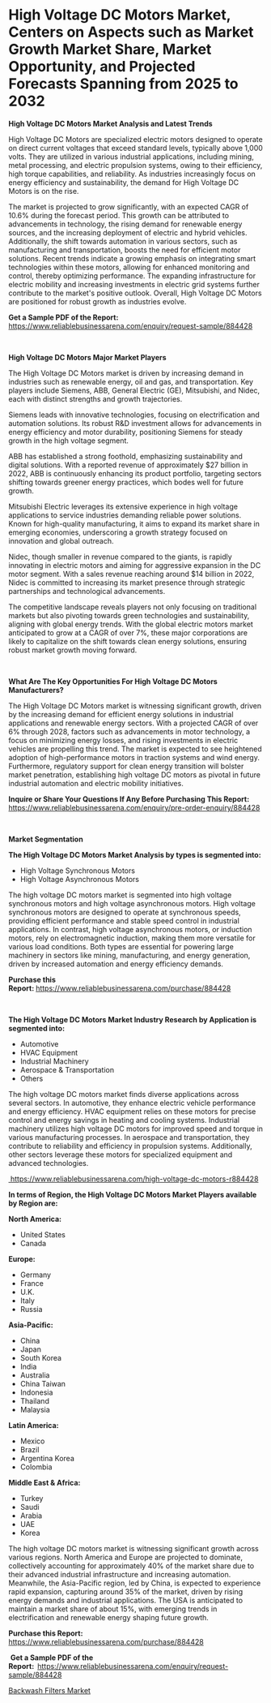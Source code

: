 <p><h1>High Voltage DC Motors Market, Centers on Aspects such as Market Growth Market Share, Market Opportunity, and Projected Forecasts Spanning from 2025 to 2032</h1></p><p><strong>High Voltage DC Motors Market Analysis and Latest Trends</strong></p>
<p><p>High Voltage DC Motors are specialized electric motors designed to operate on direct current voltages that exceed standard levels, typically above 1,000 volts. They are utilized in various industrial applications, including mining, metal processing, and electric propulsion systems, owing to their efficiency, high torque capabilities, and reliability. As industries increasingly focus on energy efficiency and sustainability, the demand for High Voltage DC Motors is on the rise.</p><p>The market is projected to grow significantly, with an expected CAGR of 10.6% during the forecast period. This growth can be attributed to advancements in technology, the rising demand for renewable energy sources, and the increasing deployment of electric and hybrid vehicles. Additionally, the shift towards automation in various sectors, such as manufacturing and transportation, boosts the need for efficient motor solutions. Recent trends indicate a growing emphasis on integrating smart technologies within these motors, allowing for enhanced monitoring and control, thereby optimizing performance. The expanding infrastructure for electric mobility and increasing investments in electric grid systems further contribute to the market's positive outlook. Overall, High Voltage DC Motors are positioned for robust growth as industries evolve.</p></p>
<p><strong>Get a Sample PDF of the Report:&nbsp;</strong> <a href="https://www.reliablebusinessarena.com/enquiry/request-sample/884428?utm_campaign=2329&utm_medium=2&utm_source=Github&utm_content=ia&utm_term=16022025&utm_id=high-voltage-dc-motors">https://www.reliablebusinessarena.com/enquiry/request-sample/884428</a></p>
<p>&nbsp;</p>
<p><strong>High Voltage DC Motors Major Market Players</strong></p>
<p><p>The High Voltage DC Motors market is driven by increasing demand in industries such as renewable energy, oil and gas, and transportation. Key players include Siemens, ABB, General Electric (GE), Mitsubishi, and Nidec, each with distinct strengths and growth trajectories.</p><p>Siemens leads with innovative technologies, focusing on electrification and automation solutions. Its robust R&D investment allows for advancements in energy efficiency and motor durability, positioning Siemens for steady growth in the high voltage segment.</p><p>ABB has established a strong foothold, emphasizing sustainability and digital solutions. With a reported revenue of approximately $27 billion in 2022, ABB is continuously enhancing its product portfolio, targeting sectors shifting towards greener energy practices, which bodes well for future growth.</p><p>Mitsubishi Electric leverages its extensive experience in high voltage applications to service industries demanding reliable power solutions. Known for high-quality manufacturing, it aims to expand its market share in emerging economies, underscoring a growth strategy focused on innovation and global outreach.</p><p>Nidec, though smaller in revenue compared to the giants, is rapidly innovating in electric motors and aiming for aggressive expansion in the DC motor segment. With a sales revenue reaching around $14 billion in 2022, Nidec is committed to increasing its market presence through strategic partnerships and technological advancements.</p><p>The competitive landscape reveals players not only focusing on traditional markets but also pivoting towards green technologies and sustainability, aligning with global energy trends. With the global electric motors market anticipated to grow at a CAGR of over 7%, these major corporations are likely to capitalize on the shift towards clean energy solutions, ensuring robust market growth moving forward.</p></p>
<p>&nbsp;</p>
<p><strong>What Are The Key Opportunities For High Voltage DC Motors Manufacturers?</strong></p>
<p><p>The High Voltage DC Motors market is witnessing significant growth, driven by the increasing demand for efficient energy solutions in industrial applications and renewable energy sectors. With a projected CAGR of over 6% through 2028, factors such as advancements in motor technology, a focus on minimizing energy losses, and rising investments in electric vehicles are propelling this trend. The market is expected to see heightened adoption of high-performance motors in traction systems and wind energy. Furthermore, regulatory support for clean energy transition will bolster market penetration, establishing high voltage DC motors as pivotal in future industrial automation and electric mobility initiatives.</p></p>
<p><strong>Inquire or Share Your Questions If Any Before Purchasing This Report:</strong> <a href="https://www.reliablebusinessarena.com/enquiry/pre-order-enquiry/884428?utm_campaign=2329&utm_medium=2&utm_source=Github&utm_content=ia&utm_term=16022025&utm_id=high-voltage-dc-motors">https://www.reliablebusinessarena.com/enquiry/pre-order-enquiry/884428</a></p>
<p>&nbsp;</p>
<p><strong>Market Segmentation</strong></p>
<p><strong>The High Voltage DC Motors Market Analysis by types is segmented into:</strong></p>
<p><ul><li>High Voltage Synchronous Motors</li><li>High Voltage Asynchronous Motors</li></ul></p>
<p><p>The high voltage DC motors market is segmented into high voltage synchronous motors and high voltage asynchronous motors. High voltage synchronous motors are designed to operate at synchronous speeds, providing efficient performance and stable speed control in industrial applications. In contrast, high voltage asynchronous motors, or induction motors, rely on electromagnetic induction, making them more versatile for various load conditions. Both types are essential for powering large machinery in sectors like mining, manufacturing, and energy generation, driven by increased automation and energy efficiency demands.</p></p>
<p><strong>Purchase this Report:&nbsp;</strong><a href="https://www.reliablebusinessarena.com/purchase/884428?utm_campaign=2329&utm_medium=2&utm_source=Github&utm_content=ia&utm_term=16022025&utm_id=high-voltage-dc-motors">https://www.reliablebusinessarena.com/purchase/884428</a></p>
<p>&nbsp;</p>
<p><strong>The High Voltage DC Motors Market Industry Research by Application is segmented into:</strong></p>
<p><ul><li>Automotive</li><li>HVAC Equipment</li><li>Industrial Machinery</li><li>Aerospace & Transportation</li><li>Others</li></ul></p>
<p><p>The high voltage DC motors market finds diverse applications across several sectors. In automotive, they enhance electric vehicle performance and energy efficiency. HVAC equipment relies on these motors for precise control and energy savings in heating and cooling systems. Industrial machinery utilizes high voltage DC motors for improved speed and torque in various manufacturing processes. In aerospace and transportation, they contribute to reliability and efficiency in propulsion systems. Additionally, other sectors leverage these motors for specialized equipment and advanced technologies.</p></p>
<p><a href="https://www.reliablebusinessarena.com/high-voltage-dc-motors-r884428?utm_campaign=2329&utm_medium=2&utm_source=Github&utm_content=ia&utm_term=16022025&utm_id=high-voltage-dc-motors">&nbsp;https://www.reliablebusinessarena.com/high-voltage-dc-motors-r884428</a></p>
<p><strong>In terms of Region, the High Voltage DC Motors Market Players available by Region are:</strong></p>
<p>
    <p> <strong> North America: </strong>
        <ul>
            <li>United States</li>
            <li>Canada</li>
        </ul>
        </p> 
    <p> <strong> Europe: </strong>
        <ul>
            <li>Germany</li>
            <li>France</li>
            <li>U.K.</li>
            <li>Italy</li>
            <li>Russia</li>
        </ul>
        </p> 
    <p> <strong> Asia-Pacific: </strong>
        <ul>
            <li>China</li>
            <li>Japan</li>
            <li>South Korea</li>
            <li>India</li>
            <li>Australia</li>
            <li>China Taiwan</li>
            <li>Indonesia</li>
            <li>Thailand</li>
            <li>Malaysia</li>
        </ul>
        </p> 
    <p> <strong> Latin America: </strong>
        <ul>
            <li>Mexico</li>
            <li>Brazil</li>
            <li>Argentina Korea</li>
            <li>Colombia</li>
        </ul>
        </p> 
    <p> <strong> Middle East & Africa: </strong>
        <ul>
            <li>Turkey</li>
            <li>Saudi</li>
            <li>Arabia</li>
            <li>UAE</li>
            <li>Korea</li>
        </ul>
    </p>
    </p>
<p><p>The high voltage DC motors market is witnessing significant growth across various regions. North America and Europe are projected to dominate, collectively accounting for approximately 40% of the market share due to their advanced industrial infrastructure and increasing automation. Meanwhile, the Asia-Pacific region, led by China, is expected to experience rapid expansion, capturing around 35% of the market, driven by rising energy demands and industrial applications. The USA is anticipated to maintain a market share of about 15%, with emerging trends in electrification and renewable energy shaping future growth.</p></p>
<p><strong>Purchase this Report: </strong><a href="https://www.reliablebusinessarena.com/purchase/884428?utm_campaign=2329&utm_medium=2&utm_source=Github&utm_content=ia&utm_term=16022025&utm_id=high-voltage-dc-motors">https://www.reliablebusinessarena.com/purchase/884428</a></p>
<p>&nbsp;<strong>Get a Sample PDF of the Report:&nbsp;&nbsp;</strong><a href="https://www.reliablebusinessarena.com/enquiry/request-sample/884428?utm_campaign=2329&utm_medium=2&utm_source=Github&utm_content=ia&utm_term=16022025&utm_id=high-voltage-dc-motors">https://www.reliablebusinessarena.com/enquiry/request-sample/884428</a></p>
<p><strong></strong></p>
<p><p><a href="https://github.com/mcfred89/Market-Research-Report-List-1/blob/main/backwash-filters-market.md?utm_campaign=2329&utm_medium=2&utm_source=Github&utm_content=ia&utm_term=16022025&utm_id=high-voltage-dc-motors">Backwash Filters Market</a></p></p>